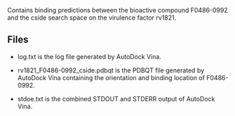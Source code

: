 Contains binding predictions between the bioactive compound F0486-0992 and the cside search space on the virulence factor rv1821.

## Files

- log.txt is the log file generated by AutoDock Vina.

- rv1821_F0486-0992_cside.pdbqt is the PDBQT file generated by AutoDock Vina containing the orientation and binding location of F0486-0992.

- stdoe.txt is the combined STDOUT and STDERR output of AutoDock Vina.

